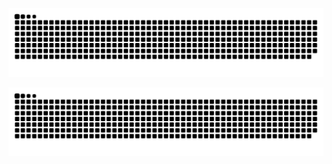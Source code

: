 ![github contribution grid snake animation](https://raw.githubusercontent.com/shoppingzh/shoppingzh/output/github-contribution-grid-snake-dark.svg#gh-dark-mode-only)

![github contribution grid snake animation](https://raw.githubusercontent.com/shoppingzh/shoppingzh/output/github-contribution-grid-snake.svg#gh-light-mode-only)
